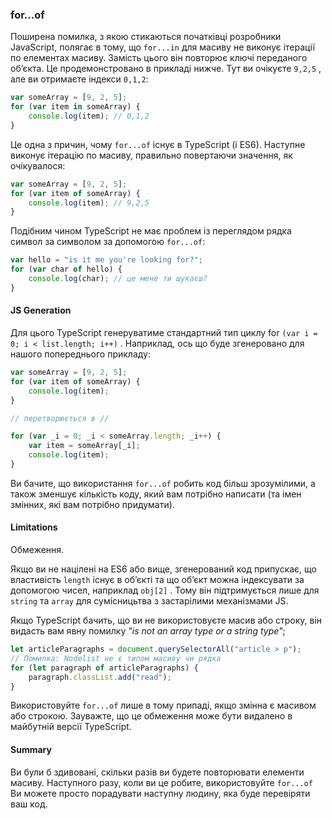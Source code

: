 ### for...of

Поширена помилка, з якою стикаються початківці розробники JavaScript, полягає в тому, що `for...in` для масиву не виконує ітерації по елементах масиву. Замість цього він повторює ключі переданого об’єкта. Це продемонстровано в прикладі нижче. Тут ви очікуєте `9,2,5` , але ви отримаєте індекси `0,1,2`:

```ts
var someArray = [9, 2, 5];
for (var item in someArray) {
    console.log(item); // 0,1,2
}
```

Це одна з причин, чому `for...of` існує в TypeScript (і ES6). Наступне виконує ітерацію по масиву, правильно повертаючи значення, як очікувалося:

```ts
var someArray = [9, 2, 5];
for (var item of someArray) {
    console.log(item); // 9,2,5
}
```

Подібним чином TypeScript не має проблем із переглядом рядка символ за символом за допомогою `for...of`:

```ts
var hello = "is it me you're looking for?";
for (var char of hello) {
    console.log(char); // це мене ти шукаєш? 
}
```

#### JS Generation
Для цього TypeScript генеруватиме стандартний тип циклу for `(var i = 0; i < list.length; i++)` . Наприклад, ось що буде згенеровано для нашого попереднього прикладу:
```ts
var someArray = [9, 2, 5];
for (var item of someArray) {
    console.log(item);
}

// перетворюється в //

for (var _i = 0; _i < someArray.length; _i++) {
    var item = someArray[_i];
    console.log(item);
}
```
Ви бачите, що використання `for...of` робить  код більш зрозумілими, а також зменшує кількість коду, який вам потрібно написати (та імен змінних, які вам потрібно придумати).

#### Limitations
Обмеження.

Якщо ви не націлені на ES6 або вище, згенерований код припускає, що властивість `length` існує в об’єкті та що об’єкт можна індексувати за допомогою чисел, наприклад `obj[2]` . Тому він підтримується лише для `string` та `array` для сумісницьтва з  застарілими механізмами JS.

Якщо TypeScript бачить, що ви не використовуєте масив або строку, він видасть вам явну помилку *"is not an array type or a string type"*;
```ts
let articleParagraphs = document.querySelectorAll("article > p");
// Помилка: Nodelist не є типом масиву чи рядка
for (let paragraph of articleParagraphs) {
    paragraph.classList.add("read");
}
```

Використовуйте `for...of` лише в тому припаді, якщо змінна є масивом або строкою. Зауважте, що це обмеження може бути видалено в майбутній версії TypeScript.

#### Summary

Ви були б здивовані, скільки разів ви будете повторювати елементи масиву. Наступного разу, коли ви це робите, використовуйте `for...of` Ви можете просто порадувати наступну людину, яка буде перевіряти ваш код.
